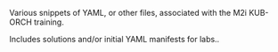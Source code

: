 
Various snippets of YAML, or other files, associated with the M2i KUB-ORCH training.

Includes solutions and/or initial YAML manifests for labs..


